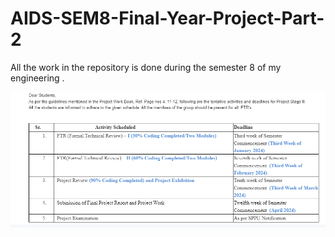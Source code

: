 # AIDS-SEM8-Final-Year-Project-Part-2
All the work in the repository is done during the semester 8 of my engineering .

![Logo](https://github.com/yashraj9011/AIDS-SEM-8-Final-Year-Project-Part-2/blob/main/Images/Screenshot%202024-01-05%20043002.png)
